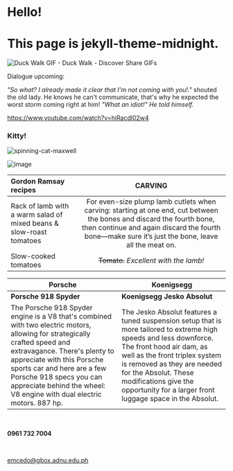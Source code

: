 # Hello!
# This page is jekyll-theme-midnight.



![Duck Walk GIF - Duck Walk - Discover   Share GIFs](https://github.com/outmoded1PonGee0/outmoded1PonGee0.github.io/assets/150323782/09bf2fd5-85c8-4d8b-ba8e-afb8033add97)



Dialogue upcoming:

*"So what? I already made it clear that I'm not coming with you!."* shouted the old lady. He knows he can't communicate, that's why he expected the worst storm coming right at him! *"What an idiot!"* *He told himself.* 


https://www.youtube.com/watch?v=hiRacdl02w4




### Kitty!

![spinning-cat-maxwell](https://github.com/outmoded1PonGee0/outmoded1PonGee0.github.io/assets/150323782/4172ee6f-8b5c-4bd2-8429-8c231aed08a3)

![image](https://github.com/outmoded1PonGee0/outmoded1PonGee0.github.io/assets/150323782/05e73bde-46a1-41cd-956c-7d3e9efaccea)








| Gordon Ramsay recipes     | CARVING |
| :---| :----: |
| Rack of lamb with a warm salad of mixed beans & slow-roast tomatoes | For even-size plump lamb cutlets when carving: starting at one end, cut between the bones and discard the fourth bone, then continue and again discard the fourth bone—make sure it’s just the bone, leave all the meat on. |
| Slow-cooked tomatoes | ~~Tomato.~~ *Excellent with the lamb!*  |


| Porsche | Koenigsegg |
| --- | ----------- |
|  **Porsche 918 Spyder**  | **Koenigsegg Jesko Absolut** |
| The Porsche 918 Spyder engine is a V8 that's combined with two electric motors, allowing for strategically crafted speed and extravagance. There's plenty to appreciate with this Porsche sports car and here are a few Porsche 918 specs you can appreciate behind the wheel: V8 engine with dual electric motors. 887 hp. | The Jesko Absolut features a tuned suspension setup that is more tailored to extreme high speeds and less downforce. The front hood air dam, as well as the front triplex system is removed as they are needed for the Absolut. These modifications give the opportunity for a larger front luggage space in the Absolut. |

&nbsp; &nbsp; &nbsp; &nbsp;


**0961 732 7004**


&nbsp; &nbsp; &nbsp; &nbsp;


emcedo@gbox.adnu.edu.ph


&nbsp; &nbsp; &nbsp; &nbsp;
